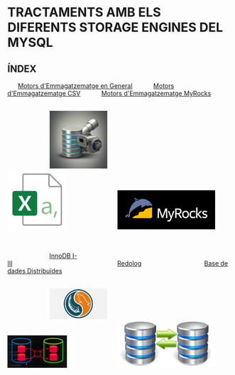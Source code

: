 # TRACTAMENTS AMB ELS DIFERENTS STORAGE ENGINES DEL MYSQL

## ÍNDEX

&nbsp;&nbsp;&nbsp;&nbsp;&nbsp;&nbsp;[Motors d'Emmagatzematge en General](Storage-Engines/)&nbsp;&nbsp;&nbsp;&nbsp;&nbsp;&nbsp;&nbsp;&nbsp;&nbsp;&nbsp;&nbsp;&nbsp;[Motors d'Emmagatzematge CSV](Storage-Engine-CSV/)&nbsp;&nbsp;&nbsp;&nbsp;&nbsp;&nbsp;&nbsp;&nbsp;&nbsp;&nbsp;&nbsp;&nbsp;[Motors d'Emmagatzematge MyRocks](Storage-Engine-MyRocks/)<br><br>

&nbsp;&nbsp;&nbsp;&nbsp;&nbsp;&nbsp;&nbsp;&nbsp;&nbsp;&nbsp;&nbsp;&nbsp;&nbsp;&nbsp;&nbsp;&nbsp;&nbsp;&nbsp;&nbsp;&nbsp;&nbsp;&nbsp;&nbsp;&nbsp;<a href="Storage-Engines/"><img src ="imatges/storage_engine_logo.jpg" width = 130/></a>&nbsp;&nbsp;&nbsp;&nbsp;&nbsp;&nbsp;&nbsp;&nbsp;&nbsp;&nbsp;&nbsp;&nbsp;&nbsp;&nbsp;&nbsp;&nbsp;&nbsp;&nbsp;&nbsp;&nbsp;&nbsp;&nbsp;&nbsp;&nbsp;&nbsp;&nbsp;&nbsp;&nbsp;&nbsp;&nbsp;&nbsp;&nbsp;&nbsp;&nbsp;&nbsp;&nbsp;&nbsp;<a href="Storage-Engine-CSV/"><img src ="imatges/csv_logo.png" width = 134/></a>&nbsp;&nbsp;&nbsp;&nbsp;&nbsp;&nbsp;&nbsp;&nbsp;&nbsp;&nbsp;&nbsp;&nbsp;&nbsp;&nbsp;&nbsp;&nbsp;&nbsp;&nbsp;&nbsp;&nbsp;&nbsp;&nbsp;&nbsp;&nbsp;&nbsp;&nbsp;&nbsp;&nbsp;&nbsp;<a href="Storage-Engine-MyRocks/"><img src ="imatges/myrocks_logo.png" width = 220/></a><br><br><br>

&nbsp;&nbsp;&nbsp;&nbsp;&nbsp;&nbsp;&nbsp;&nbsp;&nbsp;&nbsp;&nbsp;&nbsp;&nbsp;&nbsp;&nbsp;&nbsp;&nbsp;&nbsp;&nbsp;&nbsp;&nbsp;&nbsp;&nbsp;&nbsp;[InnoDB I-III](InnoDB/)&nbsp;&nbsp;&nbsp;&nbsp;&nbsp;&nbsp;&nbsp;&nbsp;&nbsp;&nbsp;&nbsp;&nbsp;&nbsp;&nbsp;&nbsp;&nbsp;&nbsp;&nbsp;&nbsp;&nbsp;&nbsp;&nbsp;&nbsp;&nbsp;&nbsp;&nbsp;&nbsp;&nbsp;&nbsp;&nbsp;&nbsp;&nbsp;&nbsp;&nbsp;&nbsp;&nbsp;&nbsp;&nbsp;&nbsp;&nbsp;&nbsp;&nbsp;&nbsp;&nbsp;&nbsp;&nbsp;&nbsp;&nbsp;&nbsp;&nbsp;&nbsp;&nbsp;&nbsp;&nbsp;&nbsp;&nbsp;&nbsp;&nbsp;&nbsp;&nbsp;[Redolog](Redolog/)&nbsp;&nbsp;&nbsp;&nbsp;&nbsp;&nbsp;&nbsp;&nbsp;&nbsp;&nbsp;&nbsp;&nbsp;&nbsp;&nbsp;&nbsp;&nbsp;&nbsp;&nbsp;&nbsp;&nbsp;&nbsp;&nbsp;&nbsp;&nbsp;&nbsp;&nbsp;&nbsp;&nbsp;&nbsp;&nbsp;&nbsp;&nbsp;&nbsp;&nbsp;&nbsp;&nbsp;[Base de dades Distribuïdes](BD-Distribuides/)<br><br>

&nbsp;&nbsp;&nbsp;&nbsp;&nbsp;&nbsp;&nbsp;&nbsp;&nbsp;&nbsp;&nbsp;&nbsp;&nbsp;&nbsp;&nbsp;&nbsp;&nbsp;&nbsp;&nbsp;&nbsp;&nbsp;&nbsp;&nbsp;&nbsp;<a href="InnoDB/"><img src ="imatges/innodb_logo.png" width = 130/></a>&nbsp;&nbsp;&nbsp;&nbsp;&nbsp;&nbsp;&nbsp;&nbsp;&nbsp;&nbsp;&nbsp;&nbsp;&nbsp;&nbsp;&nbsp;&nbsp;&nbsp;&nbsp;&nbsp;&nbsp;&nbsp;&nbsp;&nbsp;&nbsp;&nbsp;&nbsp;&nbsp;&nbsp;&nbsp;&nbsp;&nbsp;&nbsp;&nbsp;&nbsp;&nbsp;&nbsp;&nbsp;<a href="Redolog/"><img src ="imatges/redolog_logo.png" width = 134/></a>&nbsp;&nbsp;&nbsp;&nbsp;&nbsp;&nbsp;&nbsp;&nbsp;&nbsp;&nbsp;&nbsp;&nbsp;&nbsp;&nbsp;&nbsp;&nbsp;&nbsp;&nbsp;&nbsp;&nbsp;&nbsp;&nbsp;&nbsp;&nbsp;&nbsp;&nbsp;&nbsp;&nbsp;&nbsp;<a href="BD-Distribuides/"><img src ="imatges/distribuides_logo.png" width = 220/></a><br><br><br>